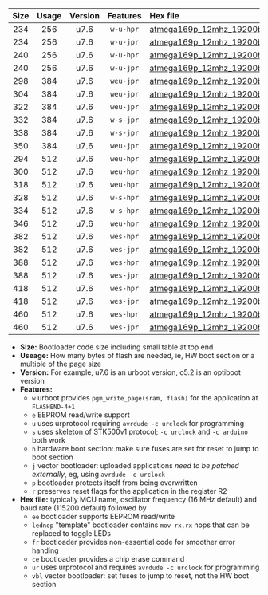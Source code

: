 |Size|Usage|Version|Features|Hex file|
|:-:|:-:|:-:|:-:|:--|
|234|256|u7.6|`w-u-hpr`|[atmega169p_12mhz_19200bps_ur.hex](https://raw.githubusercontent.com/stefanrueger/urboot/main/atmega169p_12mhz_19200bps_ur.hex)|
|234|256|u7.6|`w-u-jpr`|[atmega169p_12mhz_19200bps_ur_vbl.hex](https://raw.githubusercontent.com/stefanrueger/urboot/main/atmega169p_12mhz_19200bps_ur_vbl.hex)|
|240|256|u7.6|`w-u-hpr`|[atmega169p_12mhz_19200bps_lednop_ur.hex](https://raw.githubusercontent.com/stefanrueger/urboot/main/atmega169p_12mhz_19200bps_lednop_ur.hex)|
|240|256|u7.6|`w-u-jpr`|[atmega169p_12mhz_19200bps_lednop_ur_vbl.hex](https://raw.githubusercontent.com/stefanrueger/urboot/main/atmega169p_12mhz_19200bps_lednop_ur_vbl.hex)|
|298|384|u7.6|`weu-jpr`|[atmega169p_12mhz_19200bps_ee_ur_vbl.hex](https://raw.githubusercontent.com/stefanrueger/urboot/main/atmega169p_12mhz_19200bps_ee_ur_vbl.hex)|
|304|384|u7.6|`weu-jpr`|[atmega169p_12mhz_19200bps_ee_lednop_ur_vbl.hex](https://raw.githubusercontent.com/stefanrueger/urboot/main/atmega169p_12mhz_19200bps_ee_lednop_ur_vbl.hex)|
|322|384|u7.6|`weu-jpr`|[atmega169p_12mhz_19200bps_ee_lednop_fr_ur_vbl.hex](https://raw.githubusercontent.com/stefanrueger/urboot/main/atmega169p_12mhz_19200bps_ee_lednop_fr_ur_vbl.hex)|
|332|384|u7.6|`w-s-jpr`|[atmega169p_12mhz_19200bps_vbl.hex](https://raw.githubusercontent.com/stefanrueger/urboot/main/atmega169p_12mhz_19200bps_vbl.hex)|
|338|384|u7.6|`w-s-jpr`|[atmega169p_12mhz_19200bps_lednop_vbl.hex](https://raw.githubusercontent.com/stefanrueger/urboot/main/atmega169p_12mhz_19200bps_lednop_vbl.hex)|
|350|384|u7.6|`weu-jpr`|[atmega169p_12mhz_19200bps_ee_lednop_fr_ce_ur_vbl.hex](https://raw.githubusercontent.com/stefanrueger/urboot/main/atmega169p_12mhz_19200bps_ee_lednop_fr_ce_ur_vbl.hex)|
|294|512|u7.6|`weu-hpr`|[atmega169p_12mhz_19200bps_ee_ur.hex](https://raw.githubusercontent.com/stefanrueger/urboot/main/atmega169p_12mhz_19200bps_ee_ur.hex)|
|300|512|u7.6|`weu-hpr`|[atmega169p_12mhz_19200bps_ee_lednop_ur.hex](https://raw.githubusercontent.com/stefanrueger/urboot/main/atmega169p_12mhz_19200bps_ee_lednop_ur.hex)|
|318|512|u7.6|`weu-hpr`|[atmega169p_12mhz_19200bps_ee_lednop_fr_ur.hex](https://raw.githubusercontent.com/stefanrueger/urboot/main/atmega169p_12mhz_19200bps_ee_lednop_fr_ur.hex)|
|328|512|u7.6|`w-s-hpr`|[atmega169p_12mhz_19200bps.hex](https://raw.githubusercontent.com/stefanrueger/urboot/main/atmega169p_12mhz_19200bps.hex)|
|334|512|u7.6|`w-s-hpr`|[atmega169p_12mhz_19200bps_lednop.hex](https://raw.githubusercontent.com/stefanrueger/urboot/main/atmega169p_12mhz_19200bps_lednop.hex)|
|346|512|u7.6|`weu-hpr`|[atmega169p_12mhz_19200bps_ee_lednop_fr_ce_ur.hex](https://raw.githubusercontent.com/stefanrueger/urboot/main/atmega169p_12mhz_19200bps_ee_lednop_fr_ce_ur.hex)|
|382|512|u7.6|`wes-hpr`|[atmega169p_12mhz_19200bps_ee.hex](https://raw.githubusercontent.com/stefanrueger/urboot/main/atmega169p_12mhz_19200bps_ee.hex)|
|382|512|u7.6|`wes-jpr`|[atmega169p_12mhz_19200bps_ee_vbl.hex](https://raw.githubusercontent.com/stefanrueger/urboot/main/atmega169p_12mhz_19200bps_ee_vbl.hex)|
|388|512|u7.6|`wes-hpr`|[atmega169p_12mhz_19200bps_ee_lednop.hex](https://raw.githubusercontent.com/stefanrueger/urboot/main/atmega169p_12mhz_19200bps_ee_lednop.hex)|
|388|512|u7.6|`wes-jpr`|[atmega169p_12mhz_19200bps_ee_lednop_vbl.hex](https://raw.githubusercontent.com/stefanrueger/urboot/main/atmega169p_12mhz_19200bps_ee_lednop_vbl.hex)|
|418|512|u7.6|`wes-hpr`|[atmega169p_12mhz_19200bps_ee_lednop_fr.hex](https://raw.githubusercontent.com/stefanrueger/urboot/main/atmega169p_12mhz_19200bps_ee_lednop_fr.hex)|
|418|512|u7.6|`wes-jpr`|[atmega169p_12mhz_19200bps_ee_lednop_fr_vbl.hex](https://raw.githubusercontent.com/stefanrueger/urboot/main/atmega169p_12mhz_19200bps_ee_lednop_fr_vbl.hex)|
|460|512|u7.6|`wes-hpr`|[atmega169p_12mhz_19200bps_ee_lednop_fr_ce.hex](https://raw.githubusercontent.com/stefanrueger/urboot/main/atmega169p_12mhz_19200bps_ee_lednop_fr_ce.hex)|
|460|512|u7.6|`wes-jpr`|[atmega169p_12mhz_19200bps_ee_lednop_fr_ce_vbl.hex](https://raw.githubusercontent.com/stefanrueger/urboot/main/atmega169p_12mhz_19200bps_ee_lednop_fr_ce_vbl.hex)|

- **Size:** Bootloader code size including small table at top end
- **Useage:** How many bytes of flash are needed, ie, HW boot section or a multiple of the page size
- **Version:** For example, u7.6 is an urboot version, o5.2 is an optiboot version
- **Features:**
  + `w` urboot provides `pgm_write_page(sram, flash)` for the application at `FLASHEND-4+1`
  + `e` EEPROM read/write support
  + `u` uses urprotocol requiring `avrdude -c urclock` for programming
  + `s` uses skeleton of STK500v1 protocol; `-c urclock` and `-c arduino` both work
  + `h` hardware boot section: make sure fuses are set for reset to jump to boot section
  + `j` vector bootloader: uploaded applications *need to be patched externally*, eg, using `avrdude -c urclock`
  + `p` bootloader protects itself from being overwritten
  + `r` preserves reset flags for the application in the register R2
- **Hex file:** typically MCU name, oscillator frequency (16 MHz default) and baud rate (115200 default) followed by
  + `ee` bootloader supports EEPROM read/write
  + `lednop` "template" bootloader contains `mov rx,rx` nops that can be replaced to toggle LEDs
  + `fr` bootloader provides non-essential code for smoother error handing
  + `ce` bootloader provides a chip erase command
  + `ur` uses urprotocol and requires `avrdude -c urclock` for programming
  + `vbl` vector bootloader: set fuses to jump to reset, not the HW boot section
